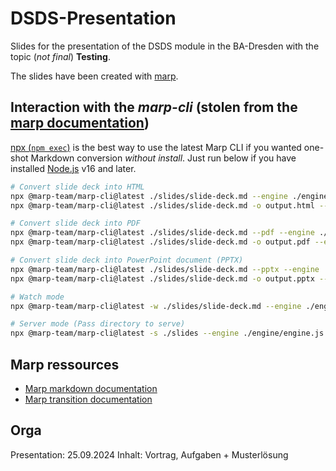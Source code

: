 # DSDS-Presentation

Slides for the presentation of the DSDS module in the BA-Dresden with the
topic (_not final_) **Testing**.

The slides have been created with [marp](https://marp.app/).

## Interaction with the _marp-cli_ (stolen from the [marp documentation](https://github.com/marp-team/marp-cli))

[npx (`npm exec`)](https://docs.npmjs.com/cli/v7/commands/npx) is the best way to
use the latest Marp CLI if you wanted one-shot Markdown conversion
_without install_. Just run below if you have
installed [Node.js](https://nodejs.org/) v16 and later.

```bash
# Convert slide deck into HTML
npx @marp-team/marp-cli@latest ./slides/slide-deck.md --engine ./engine/engine.js
npx @marp-team/marp-cli@latest ./slides/slide-deck.md -o output.html --engine ./engine/engine.js

# Convert slide deck into PDF
npx @marp-team/marp-cli@latest ./slides/slide-deck.md --pdf --engine ./engine/engine.js
npx @marp-team/marp-cli@latest ./slides/slide-deck.md -o output.pdf --engine ./engine/engine.js

# Convert slide deck into PowerPoint document (PPTX)
npx @marp-team/marp-cli@latest ./slides/slide-deck.md --pptx --engine ./engine/engine.js
npx @marp-team/marp-cli@latest ./slides/slide-deck.md -o output.pptx --engine ./engine/engine.js

# Watch mode
npx @marp-team/marp-cli@latest -w ./slides/slide-deck.md --engine ./engine/engine.js

# Server mode (Pass directory to serve)
npx @marp-team/marp-cli@latest -s ./slides --engine ./engine/engine.js
```

## Marp ressources

- [Marp markdown documentation](https://marpit.marp.app/markdown)
- [Marp transition documentation](https://github.com/marp-team/marp-cli/blob/main/docs/bespoke-transitions/README.md#built-in-transition)

## Orga

Presentation: 25.09.2024
Inhalt: Vortrag, Aufgaben + Musterlösung
